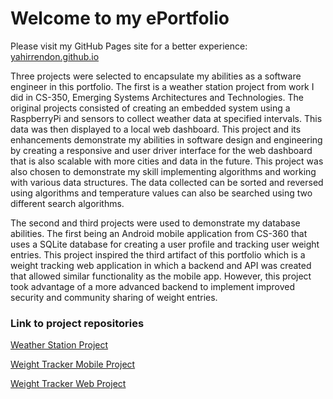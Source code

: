 # Welcome to my ePortfolio
Please visit my GitHub Pages site for a better experience: [yahirrendon.github.io](https://yahirrendon.github.io/index.html)

Three projects were selected to encapsulate my abilities as a software engineer in this portfolio. The first is a weather station project from work I did in CS-350, Emerging Systems Architectures and Technologies. The original projects consisted of creating an embedded system using a RaspberryPi and sensors to collect weather data at specified intervals. This data was then displayed to a local web dashboard. This project and its enhancements demonstrate my abilities in software design and engineering by creating a responsive and user driver interface for the web dashboard that is also scalable with more cities and data in the future. This project was also chosen to demonstrate my skill implementing algorithms and working with various data structures. The data collected can be sorted and reversed using algorithms and temperature values can also be searched using two different search algorithms. 

The second and third projects were used to demonstrate my database abilities. The first being an Android mobile application from CS-360 that uses a SQLite database for creating a user profile and tracking user weight entries. This project inspired the third artifact of this portfolio which is a weight tracking web application in which a backend and API was created that allowed similar functionality as the mobile app. However, this project took advantage of a more advanced backend to implement improved security and community sharing of weight entries. 

### Link to project repositories
[Weather Station Project](https://github.com/yahirRendon/weather_station)

[Weight Tracker Mobile Project](https://github.com/yahirRendon/my_weight_mobile)

[Weight Tracker Web Project](https://github.com/yahirRendon/my_weight_web)

